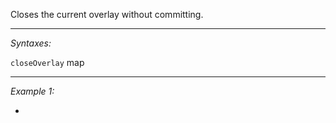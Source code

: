 Closes the current overlay without committing.


---
*Syntaxes:*

`closeOverlay` map

---
*Example 1:*

-